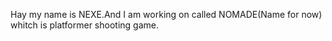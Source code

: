 Hay my name is NEXE.And I am working on called NOMADE(Name for now) whitch is platformer shooting game.
